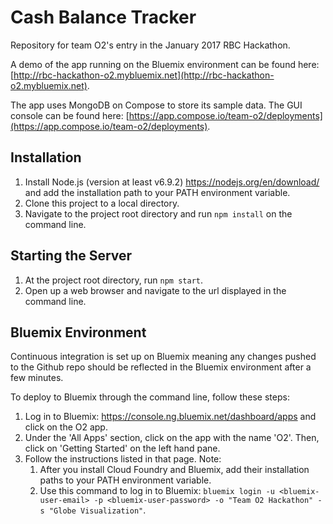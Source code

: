 # Cash Balance Tracker
Repository for team O2's entry in the January 2017 RBC Hackathon.

A demo of the app running on the Bluemix environment can be found here: 
[http://rbc-hackathon-o2.mybluemix.net](http://rbc-hackathon-o2.mybluemix.net).

The app uses MongoDB on Compose to store its sample data. The GUI console can be found here: 
[https://app.compose.io/team-o2/deployments](https://app.compose.io/team-o2/deployments).

## Installation
1. Install Node.js (version at least v6.9.2) https://nodejs.org/en/download/ and add the installation path to your PATH environment variable.
2. Clone this project to a local directory.
3. Navigate to the project root directory and run `npm install` on the command line.

## Starting the Server
1. At the project root directory, run `npm start`.
2. Open up a web browser and navigate to the url displayed in the command line.

## Bluemix Environment
Continuous integration is set up on Bluemix meaning any changes pushed to the Github repo should be reflected in the Bluemix environment
after a few minutes.

To deploy to Bluemix through the command line, follow these steps:

1. Log in to Bluemix: https://console.ng.bluemix.net/dashboard/apps
and click on the O2 app.
2. Under the 'All Apps' section, click on the app with the name 'O2'. Then, click on 'Getting Started' on the left hand pane.
3. Follow the instructions listed in that page. Note:
    1. After you install Cloud Foundry and Bluemix, add their installation paths to your PATH environment variable.
    2. Use this command to log in to Bluemix: `bluemix login -u <bluemix-user-email> -p <bluemix-user-password> -o "Team O2 Hackathon" -s "Globe Visualization"`.